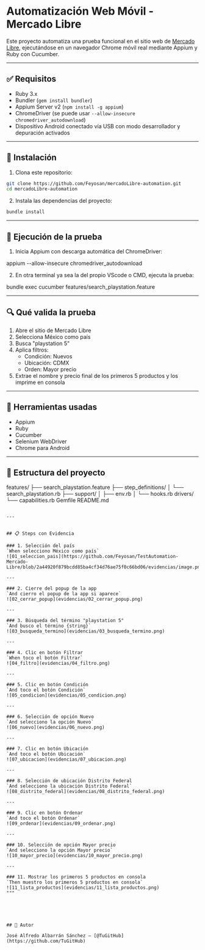 # Automatización Web Móvil - Mercado Libre

Este proyecto automatiza una prueba funcional en el sitio web de [Mercado Libre](https://www.mercadolibre.com), ejecutándose en un navegador Chrome móvil real mediante Appium y Ruby con Cucumber.

---

## ✅ Requisitos

- Ruby 3.x
- Bundler (`gem install bundler`)
- Appium Server v2 (`npm install -g appium`)
- ChromeDriver (se puede usar `--allow-insecure chromedriver_autodownload`)
- Dispositivo Android conectado vía USB con modo desarrollador y depuración activados

---

## 🔧 Instalación

1. Clona este repositorio:

```bash
git clone https://github.com/Feyosan/mercadoLibre-automation.git
cd mercadoLibre-automation
```

2. Instala las dependencias del proyecto:

```bash
bundle install
```

---

## 🚀 Ejecución de la prueba

1. Inicia Appium con descarga automática del ChromeDriver:

appium --allow-insecure chromedriver_autodownload

2. En otra terminal ya sea la del propio VScode o CMD, ejecuta la prueba:

bundle exec cucumber features/search_playstation.feature


---

## 🔍 Qué valida la prueba

1. Abre el sitio de Mercado Libre
2. Selecciona México como país
3. Busca "playstation 5"
4. Aplica filtros:
   - Condición: Nuevos
   - Ubicación: CDMX
   - Orden: Mayor precio
5. Extrae el nombre y precio final de los primeros 5 productos y los imprime en consola

---

## 🧪 Herramientas usadas

- Appium
- Ruby
- Cucumber
- Selenium WebDriver
- Chrome para Android

---

## 📁 Estructura del proyecto

features/
├── search_playstation.feature
├── step_definitions/
│   └── search_playstation.rb
├── support/
│   ├── env.rb
│   └── hooks.rb
drivers/
└── capabilities.rb
Gemfile
README.md
```

---


## 📋 Steps con Evidencia

### 1. Selección del país
`When selecciono México como país`  
![01_seleccion_pais](https://github.com/Feyosan/TestAutomation-Mercado-Libre/blob/2a44920f879bcdd85ba4cf34d76ae75f0c66bd06/evidencias/image.png)

---

### 2. Cierre del popup de la app
`And cierro el popup de la app si aparece`  
![02_cerrar_popup](evidencias/02_cerrar_popup.png)

---

### 3. Búsqueda del término "playstation 5"
`And busco el término {string}`  
![03_busqueda_termino](evidencias/03_busqueda_termino.png)

---

### 4. Clic en botón Filtrar
`When toco el botón Filtrar`  
![04_filtro](evidencias/04_filtro.png)

---

### 5. Clic en botón Condición
`And toco el botón Condición`  
![05_condicion](evidencias/05_condicion.png)

---

### 6. Selección de opción Nuevo
`And selecciono la opción Nuevo`  
![06_nuevo](evidencias/06_nuevo.png)

---

### 7. Clic en botón Ubicación
`And toco el botón Ubicación`  
![07_ubicacion](evidencias/07_ubicacion.png)

---

### 8. Selección de ubicación Distrito Federal
`And selecciono la ubicación Distrito Federal`  
![08_distrito_federal](evidencias/08_distrito_federal.png)

---

### 9. Clic en botón Ordenar
`And toco el botón Ordenar`  
![09_ordenar](evidencias/09_ordenar.png)

---

### 10. Selección de opción Mayor precio
`And selecciono la opción Mayor precio`  
![10_mayor_precio](evidencias/10_mayor_precio.png)

---

### 11. Mostrar los primeros 5 productos en consola
`Then muestro los primeros 5 productos en consola`  
![11_lista_productos](evidencias/11_lista_productos.png)
"""





## 👤 Autor

José Alfredo Albarrán Sánchez — [@TuGitHub](https://github.com/TuGitHub)
